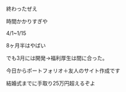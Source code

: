 終わったぜえ

時間かかりすぎや

4/1~1/15

8ヶ月半はやばい

でも3月には開発→福利厚生は間に合った。

今日からポートフォリオ＋友人のサイト作成です

結婚式までに手取り25万円超えるぞよ
